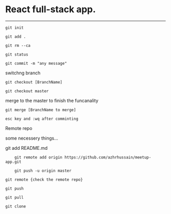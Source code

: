 # React full-stack app. 


--------------------------------
	git init

	git add .

	git rm --ca

	git status

	git commit -m "any message"

switchng branch

	git checkout [BranchName]
	
	git checkout master

merge to the master to finish the funcanality

	git merge [BranchName to merge]
	
	esc key and :wq after comminting

Remote repo

  some necessery things...

  git add README.md

		git remote add origin https://github.com/azhrhussain/meetup-app.git

		git push -u origin master

	git remote {check the remote repo}	

	git push

	git pull

	git clone